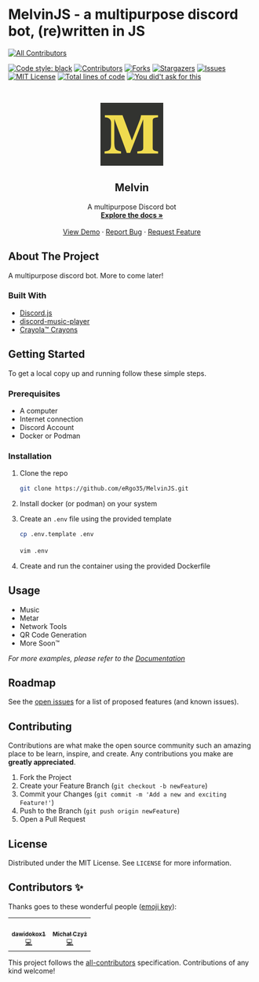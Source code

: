 # MelvinJS - a multipurpose discord bot, (re)written in JS

<!-- ALL-CONTRIBUTORS-BADGE:START - Do not remove or modify this section -->
[![All Contributors](https://img.shields.io/badge/all_contributors-2-orange.svg?style=for-the-badge)](#contributors)
<!-- ALL-CONTRIBUTORS-BADGE:END -->

[![Code style: black][codestyle-shield]][codestyle-url]
[![Contributors][contributors-shield]][contributors-url]
[![Forks][forks-shield]][forks-url]
[![Stargazers][stars-shield]][stars-url]
[![Issues][issues-shield]][issues-url]
[![MIT License][license-shield]][license-url]
[![Total lines of code][codelines-shield]][codelines-url]
[![You did't ask for this][ydaft-shield]][ydaft-url]

<!-- PROJECT LOGO -->
<!-- markdownlint-disable -->
<br />
<p align="center">
  <a href="https://github.com/eRgo35/MelvinJS">
    <img src="images/Melvin.png" alt="Logo" width="128" height="128">
  </a>

  <h2 align="center">Melvin</h2>

  <p align="center">
    A multipurpose Discord bot
    <br />
    <a href="https://github.com/eRgo35/MelvinJS"><strong>Explore the docs »</strong></a>
    <br />
    <br />
    <a href="https://github.com/eRgo35/MelvinJS">View Demo</a>
    ·
    <a href="https://github.com/eRgo35/MelvinJS/issues">Report Bug</a>
    ·
    <a href="https://github.com/eRgo35/MelvinJS/issues">Request Feature</a>
  </p>
</p>
<!-- markdownlint-restore -->

## About The Project

A multipurpose discord bot. More to come later!

### Built With

- [Discord.js](https://discord.js.org/)
- [discord-music-player](https://discord-music-player.js.org)
- [Crayola™ Crayons](https://www.crayola.com/)

<!-- GETTING STARTED -->

## Getting Started

To get a local copy up and running follow these simple steps.

### Prerequisites

- A computer
- Internet connection
- Discord Account
- Docker or Podman

### Installation

1. Clone the repo

   ```sh
   git clone https://github.com/eRgo35/MelvinJS.git
   ```

2. Install docker (or podman) on your system

3. Create an `.env` file using the provided template

    ```sh
    cp .env.template .env
    
    vim .env
    ```

4. Create and run the container using the provided Dockerfile
## Usage

 - Music
 - Metar 
 - Network Tools
 - QR Code Generation
 - More Soon™

_For more examples, please refer to the [Documentation](https://github.com/eRgo35/MelvinJS/wiki)_

## Roadmap

See the [open issues](https://github.com/eRgo35/MelvinJS/issues) for a list of proposed features (and known issues).

## Contributing

Contributions are what make the open source community such an amazing place to be learn, inspire, and create. Any contributions you make are **greatly appreciated**.

1. Fork the Project
2. Create your Feature Branch (`git checkout -b newFeature`)
3. Commit your Changes (`git commit -m 'Add a new and exciting Feature!'`)
4. Push to the Branch (`git push origin newFeature`)
5. Open a Pull Request

<!-- LICENSE -->

## License

Distributed under the MIT License. See `LICENSE` for more information.

[contributors-shield]: https://img.shields.io/github/contributors/eRgo35/MelvinJS.svg?style=for-the-badge
[contributors-url]: https://github.com/eRgo35/MelvinJS/graphs/contributors
[forks-shield]: https://img.shields.io/github/forks/eRgo35/MelvinJS.svg?style=for-the-badge
[forks-url]: https://github.com/eRgo35/MelvinJS/network/members
[stars-shield]: https://img.shields.io/github/stars/eRgo35/MelvinJS.svg?style=for-the-badge
[stars-url]: https://github.com/eRgo35/MelvinJS/stargazers
[issues-shield]: https://img.shields.io/github/issues/eRgo35/MelvinJS.svg?style=for-the-badge
[issues-url]: https://github.com/eRgo35/MelvinJS/issues
[license-shield]: https://img.shields.io/github/license/eRgo35/MelvinJS.svg?style=for-the-badge
[license-url]: https://github.com/eRgo35/MelvinJS/blob/master/LICENSE.txt
[linkedin-shield]: https://img.shields.io/badge/-LinkedIn-black.svg?style=for-the-badge&logo=linkedin&colorB=555
[linkedin-url]: https://linkedin.com/in/VectorKappa
[codestyle-shield]: https://img.shields.io/badge/code%20style-ESLint-4B32C3?style=for-the-badge
[codestyle-url]: https://eslint.org/
[codelines-shield]: https://img.shields.io/tokei/lines/github/eRgo35/MelvinJS?style=for-the-badge
[codelines-url]: https://www.gitmemory.com/eRgo35/MelvinJS
[ydaft-shield]: https://img.shields.io/badge/You%20didn't-Ask%20for%20this-lightgrey?style=for-the-badge
[ydaft-url]: http://endless.horse/

## Contributors ✨

Thanks goes to these wonderful people ([emoji key](https://allcontributors.org/docs/en/emoji-key)):

<!-- ALL-CONTRIBUTORS-LIST - Qr code generation)
START - Do not remove or modify this section -->
<!-- prettier-ignore-start -->
<!-- markdownlint-disable -->
<table>
  <tr>
    <td align="center"><a href="https://github.com/dawidokox1"><img src="https://avatars.githubusercontent.com/u/16292679?v=4?s=100" width="100px;" alt=""/><br /><sub><b>dawidokox1</b></sub></a><br /><a href="https://github.com/eRgo35/MelvinJS/commits?author=dawidokox1" title="Code">💻</a></td>
    <td align="center"><a href="http://mczyz.icu"><img src="https://avatars.githubusercontent.com/u/26971938?v=4?s=100" width="100px;" alt=""/><br /><sub><b>Michał Czyż</b></sub></a><br /><a href="https://github.com/eRgo35/MelvinJS/commits?author=eRgo35" title="Code">💻</a></td>
  </tr>
</table>

<!-- markdownlint-restore -->
<!-- prettier-ignore-end -->

<!-- ALL-CONTRIBUTORS-LIST:END -->

This project follows the [all-contributors](https://github.com/all-contributors/all-contributors) specification. Contributions of any kind welcome!
